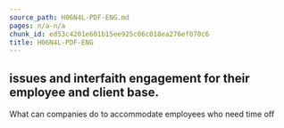 ```yaml
---
source_path: H06N4L-PDF-ENG.md
pages: n/a-n/a
chunk_id: ed53c4201e601b15ee925c06c018ea276ef070c6
title: H06N4L-PDF-ENG
---
```

## issues and interfaith engagement for their employee and client base.

What can companies do to accommodate employees who need time oﬀ
